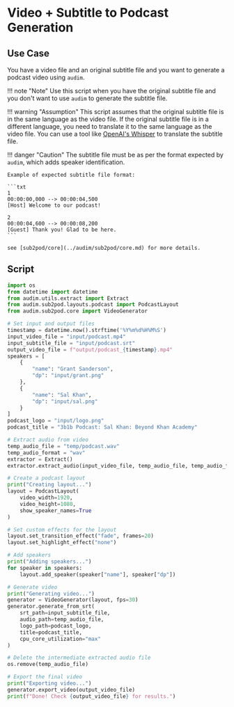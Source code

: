 # **Video + Subtitle** to **Podcast** Generation

## Use Case

You have a video file and an original subtitle file and you want to generate a podcast video using `audim`.

!!! note "Note"
    Use this script when you have the original subtitle file
    and you don't want to use `audim` to generate the subtitle file.

!!! warning "Assumption"
    This script assumes that the original subtitle file is in the same language as the video file.
    If the original subtitle file is in a different language, you need to translate it to the same language as the video file.
    You can use a tool like [OpenAI's Whisper](https://github.com/openai/whisper) to translate the subtitle file.

!!! danger "Caution"
    The subtitle file must be as per the format expected by `audim`, which adds speaker identification.
    
    Example of expected subtitle file format:
    
    ```txt
    1
    00:00:00,000 --> 00:00:04,500
    [Host] Welcome to our podcast!

    2
    00:00:04,600 --> 00:00:08,200
    [Guest] Thank you! Glad to be here.
    ```

    see [sub2pod/core](../audim/sub2pod/core.md) for more details.

## Script

```python
import os
from datetime import datetime
from audim.utils.extract import Extract
from audim.sub2pod.layouts.podcast import PodcastLayout
from audim.sub2pod.core import VideoGenerator

# Set input and output files
timestamp = datetime.now().strftime('%Y%m%d%H%M%S')
input_video_file = "input/podcast.mp4"
input_subtitle_file = "input/podcast.srt"
output_video_file = f"output/podcast_{timestamp}.mp4"
speakers = [
    {
        "name": "Grant Sanderson",
        "dp": "input/grant.png"
    },
    {
        "name": "Sal Khan",
        "dp": "input/sal.png"
    }
]
podcast_logo = "input/logo.png"
podcast_title = "3b1b Podcast: Sal Khan: Beyond Khan Academy"

# Extract audio from video
temp_audio_file = "temp/podcast.wav"
temp_audio_format = "wav"
extractor = Extract()
extractor.extract_audio(input_video_file, temp_audio_file, temp_audio_format)

# Create a podcast layout
print("Creating layout...")
layout = PodcastLayout(
    video_width=1920,
    video_height=1080,
    show_speaker_names=True
)

# Set custom effects for the layout
layout.set_transition_effect("fade", frames=20)
layout.set_highlight_effect("none")

# Add speakers
print("Adding speakers...")
for speaker in speakers:
    layout.add_speaker(speaker["name"], speaker["dp"])

# Generate video
print("Generating video...")
generator = VideoGenerator(layout, fps=30)
generator.generate_from_srt(
    srt_path=input_subtitle_file,
    audio_path=temp_audio_file,
    logo_path=podcast_logo,
    title=podcast_title,
    cpu_core_utilization="max"
)

# Delete the intermediate extracted audio file
os.remove(temp_audio_file)

# Export the final video
print("Exporting video...")
generator.export_video(output_video_file)
print(f"Done! Check {output_video_file} for results.")
```
